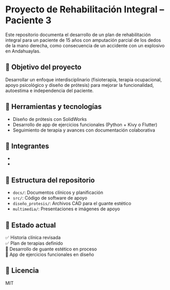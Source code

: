 # Proyecto de Rehabilitación Integral – Paciente 3

Este repositorio documenta el desarrollo de un plan de rehabilitación integral para un paciente de 15 años con amputación parcial de los dedos de la mano derecha, como consecuencia de un accidente con un explosivo en Andahuaylas.

## 🧠 Objetivo del proyecto
Desarrollar un enfoque interdisciplinario (fisioterapia, terapia ocupacional, apoyo psicológico y diseño de prótesis) para mejorar la funcionalidad, autoestima e independencia del paciente.

## 🧰 Herramientas y tecnologías
- Diseño de prótesis con SolidWorks
- Desarrollo de app de ejercicios funcionales (Python + Kivy o Flutter)
- Seguimiento de terapia y avances con documentación colaborativa

## 👥 Integrantes
- 
- 

## 📁 Estructura del repositorio
- `docs/`: Documentos clínicos y planificación
- `src/`: Código de software de apoyo
- `diseño_protesis/`: Archivos CAD para el guante estético
- `multimedia/`: Presentaciones e imágenes de apoyo

## 🚀 Estado actual
✅ Historia clínica revisada  
✅ Plan de terapias definido  
🔄 Desarrollo de guante estético en proceso  
🔄 App de ejercicios funcionales en diseño

## 📝 Licencia
MIT

